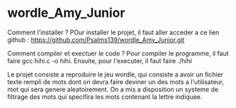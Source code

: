 # wordle_Amy_Junior
Comment l'installer ? 
POur installer le projet, il faut aller acceder a ce lien github : https://github.com/Psalms139/wordle_Amy_Junior.git


Comment compiler et exectuer le code ?
Pour compiler le programme, il faut faire gcc hihi.c -o hihi. Ensuite, pour l'executer, il faut faire ./hihi

Le projet consiste a reproduire le jeu wordle, qui consiste a avoir un fichier texte rempli de mots dont on devra faire 
deviner un des mots a l'utilisateur, mot qui sera genere aleatoirement. On a mis a disposition un systeme de filtrage 
des mots qui specifira les mots contenant la lettre indiquee. 
